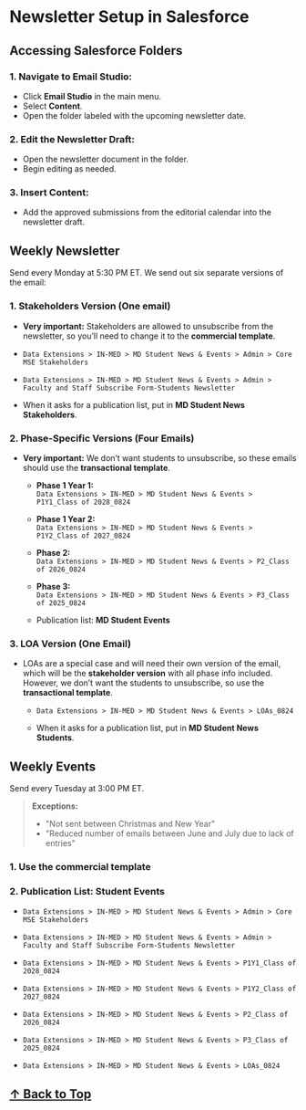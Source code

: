 # **Newsletter Setup in Salesforce**

## Accessing Salesforce Folders

### 1.  Navigate to Email Studio:

- Click **Email Studio** in the main menu.
- Select **Content**.
- Open the folder labeled with the upcoming newsletter date.

### 2. Edit the Newsletter Draft:

- Open the newsletter document in the folder.
- Begin editing as needed.

### 3. Insert Content:

- Add the approved submissions from the editorial calendar into the newsletter draft.

## Weekly Newsletter

Send every Monday at 5:30 PM ET. We send out six separate versions of the email:

### 1. Stakeholders Version (One email)
    
- **Very important:** Stakeholders are allowed to unsubscribe from the newsletter, so you’ll need to change it to the **commercial template**.

- `Data Extensions > IN-MED > MD Student News & Events > Admin > Core MSE Stakeholders`
- `Data Extensions > IN-MED > MD Student News & Events > Admin > Faculty and Staff Subscribe Form-Students Newsletter`
- When it asks for a publication list, put in **MD Student News Stakeholders**.

### 2. Phase-Specific Versions (Four Emails)

- **Very important:** We don’t want students to unsubscribe, so these emails should use the **transactional template**.

  - **Phase 1 Year 1:**  
      `Data Extensions > IN-MED > MD Student News & Events > P1Y1_Class of 2028_0824`

  - **Phase 1 Year 2:**  
      `Data Extensions > IN-MED > MD Student News & Events > P1Y2_Class of 2027_0824`

  - **Phase 2:**  
      `Data Extensions > IN-MED > MD Student News & Events > P2_Class of 2026_0824`

  - **Phase 3:**  
      `Data Extensions > IN-MED > MD Student News & Events > P3_Class of 2025_0824`

  - Publication list: **MD Student Events**
  

### 3. LOA Version (One Email)

- LOAs are a special case and will need their own version of the email, which will be the **stakeholder version** with all phase info included. However, we don’t want the students to unsubscribe, so use the **transactional template**.

  - `Data Extensions > IN-MED > MD Student News & Events > LOAs_0824`

  - When it asks for a publication list, put in **MD Student News Students**.

## Weekly Events

Send every Tuesday at 3:00 PM ET.

>**Exceptions:**  
>
>- "Not sent between Christmas and New Year"  
>- "Reduced number of emails between June and July due to lack of entries"

### 1. Use the **commercial template** 
### 2. Publication List: **Student Events**

- `Data Extensions > IN-MED > MD Student News & Events > Admin > Core MSE Stakeholders`
  
- `Data Extensions > IN-MED > MD Student News & Events > Admin > Faculty and Staff Subscribe Form-Students Newsletter`

- `Data Extensions > IN-MED > MD Student News & Events > P1Y1_Class of 2028_0824`

- `Data Extensions > IN-MED > MD Student News & Events > P1Y2_Class of 2027_0824`

- `Data Extensions > IN-MED > MD Student News & Events > P2_Class of 2026_0824`

- `Data Extensions > IN-MED > MD Student News & Events > P3_Class of 2025_0824`

- `Data Extensions > IN-MED > MD Student News & Events > LOAs_0824`

<a href="#top" class="back-to-top">↑ Back to Top</a>
---
